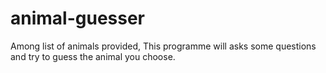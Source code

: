 # animal-guesser
Among list of animals provided, This programme will asks some questions and try to guess the animal you choose.

